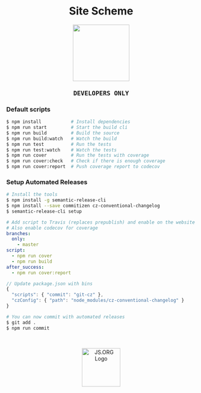 
<h1 align="center">Site Scheme</h1>

<p align="center">
  <img src="https://image.flaticon.com/icons/svg/0/61.svg" width="150">
</p>

<h3 align="center" style="font-family:monospace">DEVELOPERS ONLY</h3>

### Default scripts

```sh
$ npm install           # Install dependencies 
$ npm run start         # Start the build cli 
$ npm run build         # Build the source
$ npm run build:watch   # Watch the build
$ npm run test          # Run the tests
$ npm run test:watch    # Watch the tests
$ npm run cover         # Run the tests with coverage
$ npm run cover:check   # Check if there is enough coverage
$ npm run cover:report  # Push coverage report to codecov
```

### Setup Automated Releases

```sh
# Install the tools
$ npm install -g semantic-release-cli
$ npm install --save commitizen cz-conventional-changelog
$ semantic-release-cli setup
```

```yml
# Add script to Travis (replaces prepublish) and enable on the website
# Also enable codecov for coverage
branches:
  only:
    - master
script:
  - npm run cover
  - npm run build
after_success:
  - npm run cover:report
```

```js
// Update package.json with bins
{
  "scripts": { "commit": "git-cz" },
  "czConfig": { "path": "node_modules/cz-conventional-changelog" }
}
```

```sh
# You can now commit with automated releases
$ git add .
$ npm run commit
```

<br />
<p align="center">
  <a href="https://js.org" target="_blank" title="JS.ORG | JavaScript Community">
  <img src="https://logo.js.org/dark_horz.png" width="102" alt="JS.ORG Logo"/></a>
</p>
